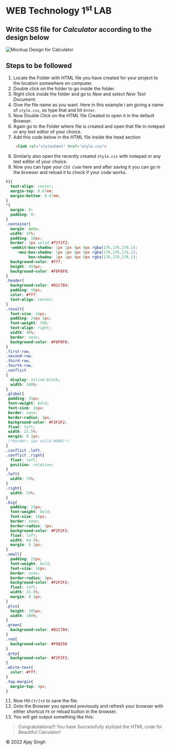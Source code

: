 # WEB Technology 1<sup>st </sup> LAB

## Write CSS file for *Calculator* according to the design below

![Mockup Design for Calculator]('./../../../images/calculator%20mockup.png)

## Steps to be followed

1. Locate the Folder with HTML file you have created for your project to the location somewhere on computer.
2. Double click on the folder to go inside the folder.
3. Right click inside the folder and go to *New* and select *New Text Document*.
4. Give the file name as you want. Here in this example i am giving a name of *`style.css`*, so type that and hit *`Enter`*.
5. Now Double Click on the HTML file Created to open it in the default Browser.
6. Again go to the Folder where file is created and open that file in notepad or any text editor of your choice.
7. Add this code below in the HTML file inside the head section
   ```HTML
    <link rel="stylesheet" href="style.css">
   ```
8. Similarly also open the recently created *`Style.css`* with notepad or any text editor of your choice.
9.  Now you can type your *`CSS Code`* here and after saving it you can go in the browser and reload it to check if your code works.

   ```CSS
   h1{
     text-align: center;
     margin-top: 0.67em;
     margin-bottom: 0.67em;
   }
   *{
     margin: 0;
     padding: 0;
   }
   .container{
     margin: auto;
     width: 25%;
     padding: 10px;
     border: 1px solid #f2f2f2;
     -webkit-box-shadow: 1px 1px 4px 0px rgba(176,176,176,1);
        -moz-box-shadow: 1px 1px 4px 0px rgba(176,176,176,1);
             box-shadow: 1px 1px 4px 0px rgba(176,176,176,1);
     background-color: #fff;
     height: 450px;
     background-color: #F8F8F8;
   }
   .header{
     background-color: #81C784;
     padding: 10px;
     color: #fff;
     text-align: center;
   }
   .result{
     font-size: 24px;
     padding: 24px 5px;
     font-weight: 700;
     text-align: right;
     width: 96%;
     border: none;
     background-color: #F8F8F8;
   }
   .first-row,
   .second-row,
   .third-row,
   .fourth-row,
   .conflict
   {
     display: inline-block;
     width: 100%;
   }
   .global{
    padding: 15px;
    font-weight: bold;
    font-size: 16px;
    border: none;
    border-radius: 3px;
    background-color: #F2F2F2;
    float: left;
    width: 23.5%;
    margin: 0 2px;
    /*border: 1px solid #000;*/
   }
   .conflict .left,
   .conflict .right{
     float: left;
     position: relative;
   }
   .left{
     width: 74%;
   }
   .right{
     width: 24%;
   }
   .big{
     padding: 15px;
     font-weight: bold;
     font-size: 16px;
     border: none;
     border-radius: 3px;
     background-color: #F2F2F2;
     float: left;
     width: 64.5%;
     margin: 0 2px;
   }
   .small{
     padding: 15px;
     font-weight: bold;
     font-size: 16px;
     border: none;
     border-radius: 3px;
     background-color: #F2F2F2;
     float: left;
     width: 31.5%;
     margin: 0 2px;
   }
   .plus{
     height: 105px;
     width: 100%;
   }
   .green{
     background-color: #81C784;
   }
   .red{
     background-color: #F50258
   }
   .grey{
     background-color: #F2F2F2;
   }
   .white-text{
     color: #fff;
   }
   .top-margin{
     margin-top: 4px;
   }

   ```

11. Now Hit *`Ctrl+S`* to save the file.
12. Goto the Browser you opened previously and refresh your browser with either shortcut *`F5`* or reload button in the browser.
13. You will get output something like this:

>Congratulations!!! You have Successfully stylized the HTML code for Beautiful Calculator!

<p>© 2022 Ajay Singh </p>
